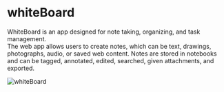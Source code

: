 # whiteBoard
WhiteBoard is an app designed for note taking, organizing, and task management.  
The web app allows users to create notes, which can be text, drawings, photographs, audio, or saved web content. 
Notes are stored in notebooks and can be tagged, annotated, edited, searched, given attachments, and exported.

![whiteBoard](https://user-images.githubusercontent.com/44876679/124264530-36e96a00-db52-11eb-81dd-209dfad2dbdc.jpg)
